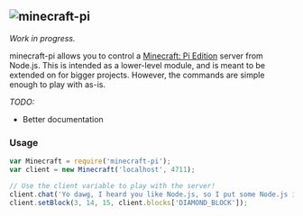 ## ![minecraft-pi](https://raw.github.com/remixz/minecraft-pi/master/minecraft-pi.png)

*Work in progress.*

minecraft-pi allows you to control a [Minecraft: Pi Edition](http://pi.minecraft.net/) server from Node.js. This is intended as a lower-level module, and is meant to be extended on for bigger projects. However, the commands are simple enough to play with as-is.

*TODO:*

* Better documentation

### Usage

```js
var Minecraft = require('minecraft-pi');
var client = new Minecraft('localhost', 4711);

// Use the client variable to play with the server!
client.chat('Yo dawg, I heard you like Node.js, so I put some Node.js in your Pi so you can Node.js while you Pi.');
client.setBlock(3, 14, 15, client.blocks['DIAMOND_BLOCK']);
```